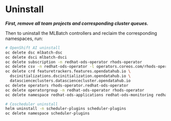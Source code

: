 # Uninstall

***First, remove all team projects and corresponding cluster queues.***

Then to uninstall the MLBatch controllers and reclaim the corresponding
namespaces, run:
```sh
# OpenShift AI uninstall
oc delete dsc mlbatch-dsc
oc delete dsci mlbatch-dsci
oc delete subscription -n redhat-ods-operator rhods-operator
oc delete csv -n redhat-ods-operator -l operators.coreos.com/rhods-operator.redhat-ods-operator
oc delete crd featuretrackers.features.opendatahub.io \
  dscinitializations.dscinitialization.opendatahub.io \
  datascienceclusters.datasciencecluster.opendatahub.io
oc delete operators rhods-operator.redhat-ods-operator
oc delete operatorgroup -n redhat-ods-operator rhods-operator
oc delete namespace redhat-ods-applications redhat-ods-monitoring redhat-ods-operator

# Coscheduler uninstall
helm uninstall -n scheduler-plugins scheduler-plugins
oc delete namespace scheduler-plugins
```
